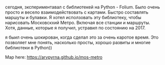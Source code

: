 сегодня, зкспериментавал с библиотекей на Python - Folium. Было очень просто и весело взаимодействовать с картами. Быстро составлять маршуты и булавки. Я хотел исползовать эту библиотеку, чтобы нарисовать Московскхий Метро. Включая все станции и маршруты. Хотя, данные, которые я получил, устравил по состоянию на 2017.

я быил очень шокирован, когда сделал это за очень каротое время. Это позволяет мне понять, насколько просты, хорошо развиты и многие библиотеки в Python)) 

Map here: https://arvpyrna.github.io/mos-metro

